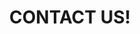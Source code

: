 ---
title: CONTACT US!
lang: en
# Set the display order for this section
order: 8
# Specify the layout for this section
include: sections/contact.html
image: path/to/img

# Form labels
fullname: Fullname
phone: Phone Number
email: Email
company: Company Name
message: Message
send: SEND

# Addresses
addresses:
    - link:
      office: 09
      building: 20-65
      zone: El Doral
      city: Miami
      country: USA
      zipcode: 331145
    - link: https://goo.gl/maps/WRLJfKLENkK2
      office: Office 11
      building: 20-65
      zone: Los Cedritos
      city: Bogota
      country: Colombia
      zipcode: 1080
    - link: https://goo.gl/maps/WRLJfKLENkK2
      office: Office 09
      building: Qta. 20-65
      zone: Bello Monte
      city: Caracas
      country: Venezuela
      zipcode: 1080

contact-phones:
    - label: +1 (707) 500 1015
      phone-number: +17075001015
    - label: +58 (212) 754 1143
      phone-number: +582127541143

contact-mail: hola@turpialdev.com
contact-mail-subject: Hi%20Turpial%20Dev

---